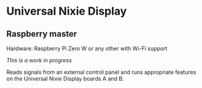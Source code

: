 Universal Nixie Display
=======================

Raspberry master
----------------

Hardware: Raspberry Pi Zero W or any other with Wi-Fi support

*This is a work in progress*

Reads signals from an external control panel and runs appropriate features on the Universal Nixie Display boards A and B.
